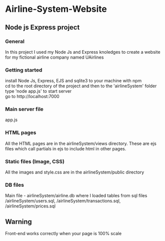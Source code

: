# Airline-System-Website
## Node js Express project 
### General
In this project I used my Node Js and Express knoledges to create a website for my fictional airline company named UAirlines


### Getting started
install Node Js, Express, EJS and sqlite3 to your machine with npm <br/>
cd to the root directory of the project and then to the 'airlineSystem' folder<br/>
type 'node app.js' to start server<br/>
go to http://localhost:7000

### Main server file

app.js

### HTML pages
All the HTML pages are in the airlineSystem/views directory. These are ejs files which call partials in ejs to include html in other pages.

### Static files (Image, CSS)
All the images and style.css are in the airlineSystem/public directory

### DB files 
Main file - airlineSystem/airline.db where I loaded tables from sql files /airlineSystem/users.sql, /airlineSystem/transactions.sql, /airlineSystem/prices.sql

## Warning
Front-end works correctly when your page is 100% scale

